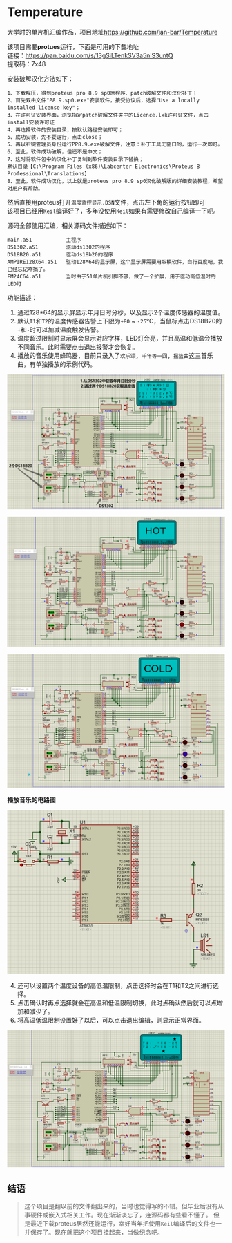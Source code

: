 # Temperature
大学时的单片机汇编作品，项目地址<https://github.com/jan-bar/Temperature>

该项目需要**protues**运行，下面是可用的下载地址  
链接：https://pan.baidu.com/s/13gSiLTenkSV3a5niS3untQ  
提取码：7x48  

安装破解汉化方法如下：
```
1、下载解压，得到proteus pro 8.9 sp0原程序、patch破解文件和汉化补丁；
2、首先双击文件"P8.9.sp0.exe"安装软件，接受协议后，选择"Use a locally installed license key"；
3、在许可证安装界面，浏览指定patch破解文件夹中的Licence.lxk许可证文件，点击install安装许可证
4、再选择软件的安装目录，按默认路径安装即可；
5、成功安装，先不要运行，点击close；
5、再以右键管理员身份运行PP8.9.exe破解文件，注意：补丁工具无窗口的，运行一次即可。
6、至此，软件成功破解，但还不是中文；
7、这时将软件包中的汉化补丁复制到软件安装目录下替换；
默认目录【C:\Program Files (x86)\Labcenter Electronics\Proteus 8 Professional\Translations】
8、至此，软件成功汉化，以上就是proteus pro 8.9 sp0汉化破解版的详细安装教程，希望对用户有帮助。
```

然后直接用proteus打开`温度监控显示.DSN`文件，点击左下角的运行按钮即可  
该项目已经用`Keil`编译好了，多年没使用`Keil`如果有需要修改自己编译一下吧。  

源码全部使用汇编，相关源码文件描述如下：  
```
main.a51           主程序
DS1302.a51         驱动ds1302的程序
DS18B20.a51        驱动ds18b20的程序
AMPIRE128X64.a51   驱动128*64的显示屏，这个显示屏需要用取模软件，自行百度吧，我已经忘记咋搞了。
FM24C64.a51        当时由于51单片机引脚不够，做了一个扩展，用于驱动高低温时的LED灯
```

功能描述：  
1. 通过128*64的显示屏显示年月日时分秒，以及显示2个温度传感器的温度值。
2. 默认`T1`和`T2`的温度传感器告警上下限为`+80` ~ `-25`℃，当鼠标点击DS18B20的`+`和`-`时可以加减温度触发告警。
3. 温度超过限制时显示屏会显示对应字样，LED灯会亮，并且高温和低温会播放不同音乐。此时需要点击退出报警才会恢复。
4. 播放的音乐使用蜂鸣器，目前只录入了`欢乐颂`，`千年等一回`，`摇篮曲`这三首乐曲，有单独播放的示例代码。

![](pr001.png)

![](pr002.png)

![](pr003.png)

**播放音乐的电路图**

![](pr005.png)

4. 还可以设置两个温度设备的高低温限制，点击选择时会在T1和T2之间进行选择。
5. 点击确认时再点选择就会在高温和低温限制切换，此时点确认然后就可以点增加和减少了。
6. 将高温低温限制设置好了以后，可以点击退出编辑，则显示正常界面。

![](pr004.png)

## 结语
> 这个项目是翻以前的文件翻出来的，当时也觉得写的不错。但毕业后没有从事硬件或嵌入式相关工作。现在渐渐淡忘了，连源码都有些看不懂了。
> 但是最近下载proteus居然还能运行，幸好当年把使用`Keil`编译后的文件也一并保存了。现在就把这个项目挂起来，当做纪念吧。
